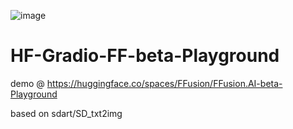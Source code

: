 ![image](https://github.com/1e-2/HF-Gradio-FF-beta-Playground/assets/136929515/c0731389-da39-4aa5-b49e-bca14dbe9519)
# HF-Gradio-FF-beta-Playground

demo @ https://huggingface.co/spaces/FFusion/FFusion.AI-beta-Playground

based on sdart/SD_txt2img
